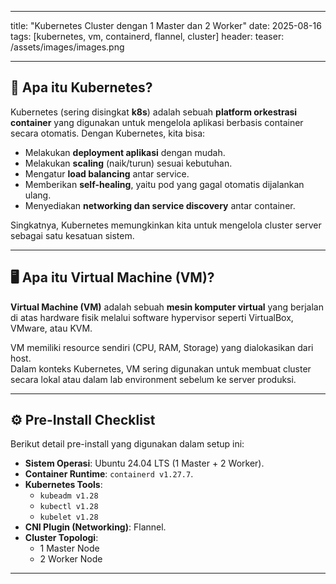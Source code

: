 
---
title: "Kubernetes Cluster dengan 1 Master dan 2 Worker"
date: 2025-08-16
tags: [kubernetes, vm, containerd, flannel, cluster]
header:
  teaser: /assets/images/images.png

---

## 📖 Apa itu Kubernetes?
Kubernetes (sering disingkat **k8s**) adalah sebuah **platform orkestrasi container** yang digunakan untuk mengelola aplikasi berbasis container secara otomatis. Dengan Kubernetes, kita bisa:

- Melakukan **deployment aplikasi** dengan mudah.  
- Melakukan **scaling** (naik/turun) sesuai kebutuhan.  
- Mengatur **load balancing** antar service.  
- Memberikan **self-healing**, yaitu pod yang gagal otomatis dijalankan ulang.  
- Menyediakan **networking dan service discovery** antar container.  

Singkatnya, Kubernetes memungkinkan kita untuk mengelola cluster server sebagai satu kesatuan sistem.

---

## 🖥️ Apa itu Virtual Machine (VM)?
**Virtual Machine (VM)** adalah sebuah **mesin komputer virtual** yang berjalan di atas hardware fisik melalui software hypervisor seperti VirtualBox, VMware, atau KVM.  

VM memiliki resource sendiri (CPU, RAM, Storage) yang dialokasikan dari host.  
Dalam konteks Kubernetes, VM sering digunakan untuk membuat cluster secara lokal atau dalam lab environment sebelum ke server produksi.

---

## ⚙️ Pre-Install Checklist
Berikut detail pre-install yang digunakan dalam setup ini:

- **Sistem Operasi**: Ubuntu 24.04 LTS (1 Master + 2 Worker).  
- **Container Runtime**: `containerd v1.27.7`.  
- **Kubernetes Tools**:  
  - `kubeadm v1.28`  
  - `kubectl v1.28`  
  - `kubelet v1.28`  
- **CNI Plugin (Networking)**: Flannel.  
- **Cluster Topologi**:  
  - 1 Master Node  
  - 2 Worker Node  

---
